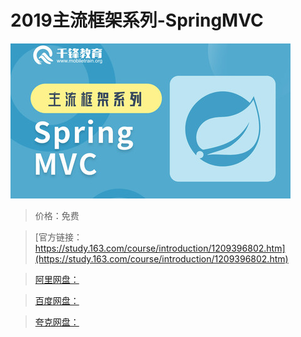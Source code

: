 # 2019主流框架系列-SpringMVC

![img](../../../assets/study163/free/f50d1a7eae034537b9e3867d40fd4253.jpg)

> 价格：免费

> [官方链接：https://study.163.com/course/introduction/1209396802.htm](https://study.163.com/course/introduction/1209396802.htm)

> [阿里网盘：]()

> [百度网盘：]()

> [夸克网盘：]()
